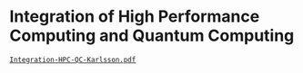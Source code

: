 # Integration of High Performance Computing and Quantum Computing

[`Integration-HPC-QC-Karlsson.pdf`](qas24-integration-hpc-qc.pdf)
